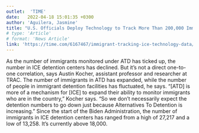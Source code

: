 ```yaml
---
outlet:  'TIME'
date:   2022-04-18 15:01:35 +0300
author: 'Aguilera, Jasmine'
title: "U.S. Officials Deploy Technology to Track More Than 200,000 Immigrants, Triggering a New Privacy Lawsuit"
# type: 'Article'
# format: 'News Article'
link: 'https://time.com/6167467/immigrant-tracking-ice-technology-data/'
---
```

As the number of immigrants monitored under ATD has ticked up, the number in ICE detention centers has declined. But it’s not a direct one-to-one correlation, says Austin Kocher, assistant professor and researcher at TRAC. The number of immigrants in ATD has expanded, while the number of people in immigrant detention facilities has fluctuated, he says. “[ATD] is more of a mechanism for [ICE] to expand their ability to monitor immigrants who are in the country,” Kocher says. “So we don’t necessarily expect the detention numbers to go down just because Alternatives To Detention is increasing.” Since the start of the Biden Administration, the number of immigrants in ICE detention centers has ranged from a high of 27,217 and a low of 13,258. It’s currently above 18,000.